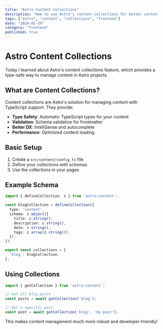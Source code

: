 ```yaml
---
title: "Astro Content Collections"
description: "How to use Astro's content collections for better content management"
tags: ["astro", "content", "collections", "frontend"]
date: "2024-01-20"
category: "frontend"
published: true
---
```


# Astro Content Collections

Today I learned about Astro's content collections feature, which provides a type-safe way to manage content in Astro projects.

## What are Content Collections?

Content collections are Astro's solution for managing content with TypeScript support. They provide:

- **Type Safety**: Automatic TypeScript types for your content
- **Validation**: Schema validation for frontmatter
- **Better DX**: IntelliSense and autocomplete
- **Performance**: Optimized content loading

## Basic Setup

1. Create a `src/content/config.ts` file
2. Define your collections with schemas
3. Use the collections in your pages

## Example Schema

```typescript
import { defineCollection, z } from 'astro:content';

const blogCollection = defineCollection({
  type: 'content',
  schema: z.object({
    title: z.string(),
    description: z.string(),
    date: z.string(),
    tags: z.array(z.string()),
  }),
});

export const collections = {
  'blog': blogCollection,
};
```

## Using Collections

```typescript
import { getCollection } from 'astro:content';

// Get all blog posts
const posts = await getCollection('blog');

// Get a specific post
const post = await getCollection('blog', 'my-post');
```

This makes content management much more robust and developer-friendly! 